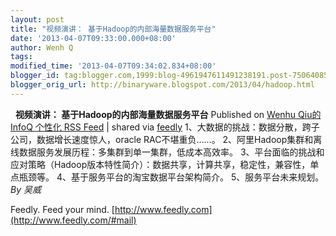 ```yaml
---
layout: post
title: "视频演讲： 基于Hadoop的内部海量数据服务平台"
date: '2013-04-07T09:33:00.000+08:00'
author: Wenh Q
tags:
modified_time: '2013-04-07T09:34:02.834+08:00'
blogger_id: tag:blogger.com,1999:blog-4961947611491238191.post-7506408523301066429
blogger_orig_url: http://binaryware.blogspot.com/2013/04/hadoop.html
---
```


  
**视频演讲： 基于Hadoop的内部海量数据服务平台**
Published on [Wenhu Qiu的 InfoQ 个性化 RSS
Feed](http://www.infoq.com/cn/presentations/hadoop-internal-data-service-platform)
| shared via [feedly](http://www.feedly.com)
1、大数据的挑战：数据分散，跨子公司，数据增长速度惊人，oracle
RAC不堪重负……。
2、阿里Hadoop集群和离线数据服务发展历程：多集群到单一集群，低成本高效率。
3、平台面临的挑战和应对策略（Hadoop版本特性简介）：数据共享，计算共享，稳定性，兼容性，单点瓶颈等。
4、基于服务平台的淘宝数据平台架构简介。 5、服务平台未来规划。 *By 吴威*

Feedly. Feed your mind.
[http://www.feedly.com](http://www.feedly.com/#mail)
